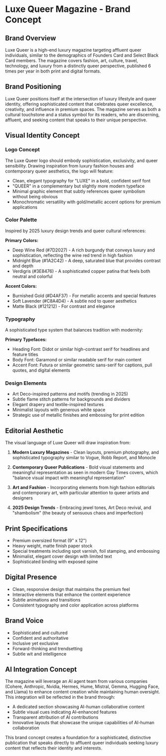 # Luxe Queer Magazine - Brand Concept

## Brand Overview

Luxe Queer is a high-end luxury magazine targeting affluent queer individuals, similar to the demographics of Founders Card and Select Black Card members. The magazine covers fashion, art, culture, travel, technology, and luxury from a distinctly queer perspective, published 6 times per year in both print and digital formats.

## Brand Positioning

Luxe Queer positions itself at the intersection of luxury lifestyle and queer identity, offering sophisticated content that celebrates queer excellence, creativity, and influence in premium spaces. The magazine serves as both a cultural touchstone and a status symbol for its readers, who are discerning, affluent, and seeking content that speaks to their unique perspective.

## Visual Identity Concept

### Logo Concept
The Luxe Queer logo should embody sophistication, exclusivity, and queer sensibility. Drawing inspiration from luxury fashion houses and contemporary queer aesthetics, the logo will feature:

- Clean, elegant typography for "LUXE" in a bold, confident serif font
- "QUEER" in a complementary but slightly more modern typeface
- Minimal graphic element that subtly references queer symbolism without being obvious
- Monochromatic versatility with gold/metallic accent options for premium applications

### Color Palette
Inspired by 2025 luxury design trends and queer cultural references:

**Primary Colors:**
- Deep Wine Red (#7D2027) - A rich burgundy that conveys luxury and sophistication, reflecting the wine red trend in high fashion
- Midnight Blue (#1A2C42) - A deep, saturated blue that provides contrast and depth
- Verdigris (#3E8476) - A sophisticated copper patina that feels both neutral and colorful

**Accent Colors:**
- Burnished Gold (#D4AF37) - For metallic accents and special features
- Soft Lavender (#C8A4D4) - A subtle nod to queer aesthetics
- Matte Black (#121212) - For contrast and elegance

### Typography
A sophisticated type system that balances tradition with modernity:

**Primary Typefaces:**
- Heading Font: Didot or similar high-contrast serif for headlines and feature titles
- Body Font: Garamond or similar readable serif for main content
- Accent Font: Futura or similar geometric sans-serif for captions, pull quotes, and digital elements

### Design Elements
- Art Deco-inspired patterns and motifs (trending in 2025)
- Subtle flame stitch patterns for backgrounds and dividers
- Elegant drapery and textile-inspired textures
- Minimalist layouts with generous white space
- Strategic use of metallic finishes and embossing for print edition

## Editorial Aesthetic
The visual language of Luxe Queer will draw inspiration from:

1. **Modern Luxury Magazines** - Clean layouts, premium photography, and sophisticated typography similar to Vogue, Robb Report, and Monocle

2. **Contemporary Queer Publications** - Bold visual statements and meaningful representation as seen in modern Gay Times covers, which "balance visual impact with meaningful representation"

3. **Art and Fashion** - Incorporating elements from high fashion editorials and contemporary art, with particular attention to queer artists and designers

4. **2025 Design Trends** - Embracing jewel tones, Art Deco revival, and "shambolism" (the beauty of sensuous chaos and imperfection)

## Print Specifications
- Premium oversized format (9" x 12")
- Heavy weight, matte finish paper stock
- Special treatments including spot varnish, foil stamping, and embossing
- Minimalist, elegant cover design with limited text
- Sophisticated binding with exposed spine

## Digital Presence
- Clean, responsive design that maintains the premium feel
- Interactive elements that enhance the content experience
- Subtle animations and transitions
- Consistent typography and color application across platforms

## Brand Voice
- Sophisticated and cultured
- Confident and authoritative
- Inclusive yet exclusive
- Forward-thinking and trendsetting
- Subtle wit and intelligence

## AI Integration Concept
The magazine will leverage an AI agent team from various companies (Cohere, Anthropic, Nvidia, Hermes, Hume, Mistral, Gemma, Hugging Face, and Llama) to enhance content creation while maintaining human oversight. This integration will be reflected in the brand through:

- A dedicated section showcasing AI-human collaborative content
- Subtle visual cues indicating AI-enhanced features
- Transparent attribution of AI contributions
- Innovative layouts that showcase the unique capabilities of AI-human collaboration

This brand concept creates a foundation for a sophisticated, distinctive publication that speaks directly to affluent queer individuals seeking luxury content that reflects their identity and interests.
